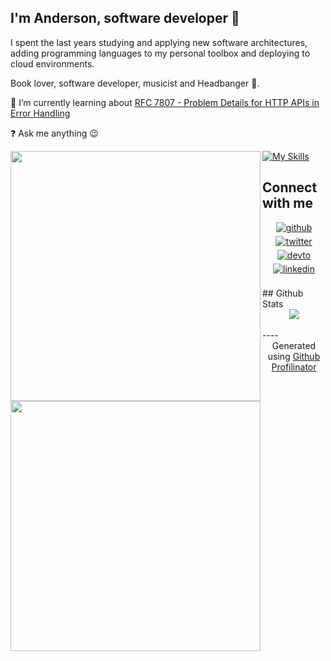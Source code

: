 ## I'm Anderson, software developer 🚀

I spent the last years studying and applying new software architectures, adding programming languages to my personal toolbox and deploying to cloud environments.

Book lover, software developer, musicist and Headbanger 🤘.  
  

🌱 I’m currently learning about [RFC 7807 - Problem Details for HTTP APIs in Error Handling](https://datatracker.ietf.org/doc/html/rfc7807)  
  

❓ Ask me anything 😉  
<div>
   <tr>
        <td><img width="400px" align="left" src="https://github-readme-stats.vercel.app/api/top-langs/?username=andersonlemos&hide=html&layout=compact&theme=buefy"/></td>
     <td><img width="400px" align="left" src="https://github-readme-stats.vercel.app/api?username=andersonlemos&hide=html&layout=compact&theme=buefy"/></td>
    </tr>
</div>

[![My Skills](https://skillicons.dev/icons?i=linux,bash,aws,javascript,typescript,dotnet,nodejs,nestjs,docker,git,go,md,terraform,dynamodb,postgres,mongodb,mysql,postman,rabbitmq&perline=7)](https://skillicons.dev)
</td><td valign="top" width="33%">

## Connect with me  
<div align="center">
<a href="https://github.com/andersonlemos" target="_blank">
<img src=https://img.shields.io/badge/github-%2324292e.svg?&style=for-the-badge&logo=github&logoColor=white alt=github style="margin-bottom: 5px;" />
</a>
<a href="https://twitter.com/oalemos" target="_blank">
<img src=https://img.shields.io/badge/twitter-%2300acee.svg?&style=for-the-badge&logo=twitter&logoColor=white alt=twitter style="margin-bottom: 5px;" />
</a>
<a href="https://dev.to/oalemos" target="_blank">
<img src=https://img.shields.io/badge/dev.to-%2308090A.svg?&style=for-the-badge&logo=dev.to&logoColor=white alt=devto style="margin-bottom: 5px;" />
</a>
<a href="https://linkedin.com/in/andersonmlemos" target="_blank">
<img src=https://img.shields.io/badge/linkedin-%231E77B5.svg?&style=for-the-badge&logo=linkedin&logoColor=white alt=linkedin style="margin-bottom: 5px;" />
</a>  
</div>  
<br/>  
## Github Stats  
<div align="center"><img src="https://github-readme-stats.vercel.app/api?username=andersonlemos&show_icons=true&count_private=true&hide_border=true" align="center" /></div>  
<br />
----
<div align="center">Generated using <a href="https://profilinator.rishav.dev/" target="_blank">Github Profilinator</a></div>

